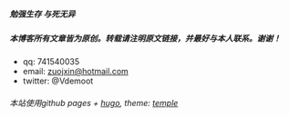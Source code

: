 ##### 勉强生存 与死无异



##### 本博客所有文章皆为原创。转载请注明原文链接，并最好与本人联系。谢谢！
- qq:   741540035
- email:  zuojxin@hotmail.com
- twitter:  @Vdemoot

###### 本站使用github pages + [hugo](https://github.com/gohugoio/hugo), theme: [temple](https://github.com/aos/temple)